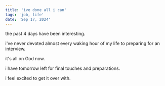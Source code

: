 ```yaml
---
title: 'ive done all i can'
tags: 'job, life'
date: 'Sep 17, 2024'
---
```


the past 4 days have been interesting.

i've never devoted almost every waking hour of my life to preparing for an interview.

it's all on God now.

i have tomorrow left for final touches and preparations.

i feel excited to get it over with.
